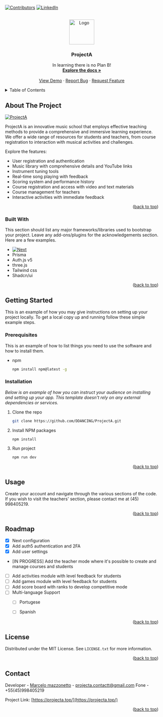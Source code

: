 
<a name="readme-top"></a>

[![Contributors][contributors-shield]][contributors-url]
[![LinkedIn][linkedin-shield]][linkedin-url]



<!--LOGO -->
<br />
<div align="center">
  <a href="https://github.com/DDANCING/ProjectA">
    <img src="https://i.imgur.com/WQJge11.png" alt="Logo" width="82" height="82">
  </a>

  <h3 align="center">ProjectA </h3>

  <p align="center">
   In learning there is no Plan B!
    <br />
    <a href="https://github.com/DDANCING/ProjectA"><strong>Explore the docs »</strong></a>
    <br />
    <br />
    <a href="https://projecta.top/">View Demo</a>
    ·
    <a href="https://projecta.top/bug-reporting/">Report Bug</a>
    ·
    <a href="https://projecta.top/feedback/">Request Feature</a>
  </p>
</div>



<!-- TABLE OF CONTENTS -->
<details>
  <summary>Table of Contents</summary>
  <ol>
    <li>
      <a href="#about-the-project">About The Project</a>
      <ul>
        <li><a href="#built-with">Built With</a></li>
      </ul>
    </li>
    <li>
      <a href="#getting-started">Getting Started</a>
      <ul>
        <li><a href="#prerequisites">Prerequisites</a></li>
        <li><a href="#installation">Installation</a></li>
      </ul>
    </li>
    <li><a href="#usage">Usage</a></li>
    <li><a href="#roadmap">Roadmap</a></li>
    <li><a href="#contributing">Contributing</a></li>
    <li><a href="#license">License</a></li>
    <li><a href="#contact">Contact</a></li>
    <li><a href="#acknowledgments">Acknowledgments</a></li>
  </ol>
</details>



<!-- ABOUT THE PROJECT -->
## About The Project

[![ProjectA][product-screenshot]](https://projecta.top/feedback/)

ProjectA is an innovative music school that employs effective teaching methods to provide a comprehensive and immersive learning experience. We offer a wide range of resources for students and teachers, from course registration to interaction with musical activities and challenges.

Explore the features:

* User registration and authentication
* Music library with comprehensive details and YouTube links
* Instrument tuning tools
* Real-time song playing with feedback
* Scoring system and performance history
* Course registration and access with video and text materials
* Course management for teachers
* Interactive activities with immediate feedback


<p align="right">(<a href="#readme-top">back to top</a>)</p>



### Built With

This section should list any major frameworks/libraries used to bootstrap your project. Leave any add-ons/plugins for the acknowledgements section. Here are a few examples.

* [![Next][Next.js]][Next-url]
* Prisma
* Auth.js v5
* three.js
* Tailwind css
* Shadcn/ui


<p align="right">(<a href="#readme-top">back to top</a>)</p>



<!-- GETTING STARTED -->
## Getting Started

This is an example of how you may give instructions on setting up your project locally.
To get a local copy up and running follow these simple example steps.

### Prerequisites

This is an example of how to list things you need to use the software and how to install them.
* npm
  ```sh
  npm install npm@latest -g
  ```

### Installation

_Below is an example of how you can instruct your audience on installing and setting up your app. This template doesn't rely on any external dependencies or services._

1. Clone the repo
   ```sh
   git clone https://github.com/DDANCING/ProjectA.git
   ```
2. Install NPM packages
   ```sh
   npm install
   ```
3. Run project
   ```sh
   npm run dev
   ```

<p align="right">(<a href="#readme-top">back to top</a>)</p>



<!-- USAGE EXAMPLES -->
## Usage

Create your account and navigate through the various sections of the code. If you wish to visit the teachers' section, please contact me at (45) 998405219.

<p align="right">(<a href="#readme-top">back to top</a>)</p>



<!-- ROADMAP -->
## Roadmap

- [x] Next configuration
- [x] Add auth5 authentication and 2FA
- [x] Add user settings
- [IN PROGRESS] Add the teacher mode where it's possible to create and manage courses and students
- [ ] Add activities module with level feedback for students
- [ ] Add games module with level feedback for students
- [ ] Add score board with ranks to develop competitive mode
- [ ] Multi-language Support
    - [ ] Portugese
    - [ ] Spanish


<p align="right">(<a href="#readme-top">back to top</a>)</p>




<!-- LICENSE -->
## License

Distributed under the MIT License. See `LICENSE.txt` for more information.

<p align="right">(<a href="#readme-top">back to top</a>)</p>



<!-- CONTACT -->
## Contact

Developer - [Marcelo mazzonetto](https://www.linkedin.com/in/marcelo-mazzonetto-87214b233/) - projecta.contactt@gmail.com
Fone - +55(45)998405219

Project Link: [https://projecta.top/](https://projecta.top/)

<p align="right">(<a href="#readme-top">back to top</a>)</p>




[contributors-shield]: https://img.shields.io/github/contributors/othneildrew/Best-README-Template.svg?style=for-the-badge
[contributors-url]: https://github.com/DDANCING
[linkedin-shield]: https://img.shields.io/badge/-LinkedIn-black.svg?style=for-the-badge&logo=linkedin&colorB=555
[linkedin-url]: https://www.linkedin.com/in/marcelo-mazzonetto-87214b233/
[product-screenshot]: https://i.imgur.com/NrciebN.png
[Next.js]: https://img.shields.io/badge/next.js-000000?style=for-the-badge&logo=nextdotjs&logoColor=white
[Next-url]: https://nextjs.org/
[Prisma-url]: https://www.prisma.io/
[Svelte.dev]: https://img.shields.io/badge/Svelte-4A4A55?style=for-the-badge&logo=svelte&logoColor=FF3E00
[Svelte-url]: https://svelte.dev/
[Laravel.com]: https://img.shields.io/badge/Laravel-FF2D20?style=for-the-badge&logo=laravel&logoColor=white
[Laravel-url]: https://laravel.com
[tailwind-url]: https://tailwindcss.com/
[JQuery.com]: https://img.shields.io/badge/jQuery-0769AD?style=for-the-badge&logo=jquery&logoColor=white
[JQuery-url]: https://jquery.com 

